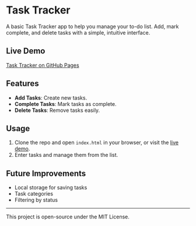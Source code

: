  # Task Tracker

A basic Task Tracker app to help you manage your to-do list. Add, mark complete, and delete tasks with a simple, intuitive interface.

## Live Demo
[Task Tracker on GitHub Pages](https://hsb874.github.io/Task-Tracker/)

## Features
- **Add Tasks**: Create new tasks.
- **Complete Tasks**: Mark tasks as complete.
- **Delete Tasks**: Remove tasks easily.

## Usage
1. Clone the repo and open `index.html` in your browser, or visit the [live demo](https://hsb874.github.io/Task-Tracker/).
2. Enter tasks and manage them from the list.

## Future Improvements
- Local storage for saving tasks
- Task categories
- Filtering by status

---

This project is open-source under the MIT License.
